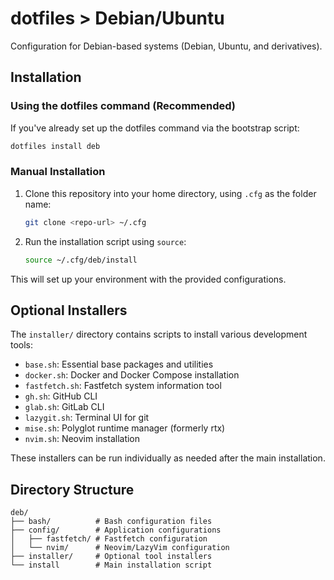 # dotfiles > Debian/Ubuntu

Configuration for Debian-based systems (Debian, Ubuntu, and derivatives).

## Installation

### Using the dotfiles command (Recommended)

If you've already set up the dotfiles command via the bootstrap script:

```bash
dotfiles install deb
```

### Manual Installation

1. Clone this repository into your home directory, using `.cfg` as the folder name:

   ```bash
   git clone <repo-url> ~/.cfg
   ```

2. Run the installation script using `source`:

   ```bash
   source ~/.cfg/deb/install
   ```

This will set up your environment with the provided configurations.

## Optional Installers

The `installer/` directory contains scripts to install various development tools:

- `base.sh`: Essential base packages and utilities
- `docker.sh`: Docker and Docker Compose installation
- `fastfetch.sh`: Fastfetch system information tool
- `gh.sh`: GitHub CLI
- `glab.sh`: GitLab CLI
- `lazygit.sh`: Terminal UI for git
- `mise.sh`: Polyglot runtime manager (formerly rtx)
- `nvim.sh`: Neovim installation

These installers can be run individually as needed after the main installation.

## Directory Structure

```
deb/
├── bash/          # Bash configuration files
├── config/        # Application configurations
│   ├── fastfetch/ # Fastfetch configuration
│   └── nvim/      # Neovim/LazyVim configuration
├── installer/     # Optional tool installers
└── install        # Main installation script
```
